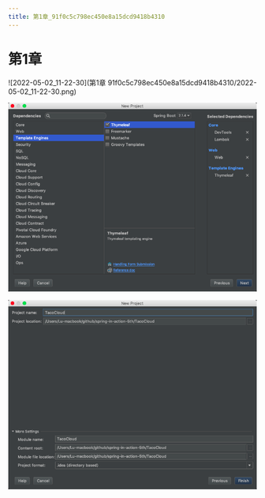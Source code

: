 ```yaml
---
title: 第1章_91f0c5c798ec450e8a15dcd9418b4310
---
```


# 第1章

![2022-05-02_11-22-30](第1章 91f0c5c798ec450e8a15dcd9418b4310/2022-05-02_11-22-30.png)

![Untitled 1](assets/90c2294da1ec0f42767d24da15e569a8.png)

![Untitled 2](assets/6978086398c50d68bf966a0b9a68594f.png)
